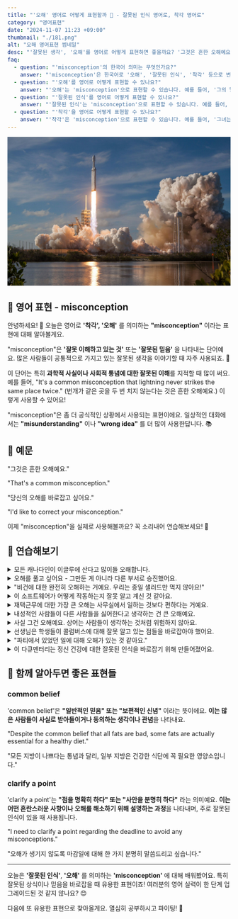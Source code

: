 ```yaml
---
title: "'오해' 영어로 어떻게 표현할까 🤔 - 잘못된 인식 영어로, 착각 영어로"
category: "영어표현"
date: "2024-11-07 11:23 +09:00"
thumbnail: "./181.png"
alt: "오해 영어표현 썸네일"
desc: "'잘못된 생각', '오해'를 영어로 어떻게 표현하면 좋을까요? '그것은 흔한 오해예요.', '당신의 오해를 바로잡고 싶어요.' 등을 영어로 표현하는 법을 배워봅시다. 다양한 예문을 통해서 연습하고 본인의 표현으로 만들어 보세요."
faq:
  - question: "'misconception'의 한국어 의미는 무엇인가요?"
    answer: "'misconception'은 한국어로 '오해', '잘못된 인식', '착각' 등으로 번역될 수 있습니다."
  - question: "'오해'를 영어로 어떻게 표현할 수 있나요?"
    answer: "'오해'는 'misconception'으로 표현할 수 있습니다. 예를 들어, '그의 말이 잘못 해석되어 오해가 생겼다'는 'His words were misunderstood, leading to a misconception'으로 말할 수 있습니다."
  - question: "'잘못된 인식'를 영어로 어떻게 표현할 수 있나요?"
    answer: "'잘못된 인식'는 'misconception'으로 표현할 수 있습니다. 예를 들어, '그 주제에 대한 잘못된 인식이 문제를 일으켰다'는 'A misconception about that topic caused the problem'으로 말할 수 있습니다."
  - question: "'착각'을 영어로 어떻게 표현할 수 있나요?"
    answer: "'착각'은 'misconception'으로 표현할 수 있습니다. 예를 들어, '그녀는 그가 그녀를 좋아한다고 착각했다'는 'She had a misconception that he liked her'로 표현할 수 있습니다.'"
---
```


![낮에 발사되고 있는 우주선](./181-1.jpg)

## 🌟 영어 표현 - misconception

안녕하세요! 👋 오늘은 영어로 **'착각', '오해'** 를 의미하는 **"misconception"** 이라는 표현에 대해 알아볼게요.

"misconception"은 **'잘못 이해하고 있는 것'** 또는 **'잘못된 믿음'** 을 나타내는 단어예요. 많은 사람들이 공통적으로 가지고 있는 잘못된 생각을 이야기할 때 자주 사용되죠. 🤔

이 단어는 특히 **과학적 사실이나 사회적 통념에 대한 잘못된 이해**를 지적할 때 많이 써요. 예를 들어, "It's a common misconception that lightning never strikes the same place twice." (번개가 같은 곳을 두 번 치지 않는다는 것은 흔한 오해예요.) 이렇게 사용할 수 있어요!

"misconception"은 좀 더 공식적인 상황에서 사용되는 표현이에요. 일상적인 대화에서는 **"misunderstanding"** 이나 **"wrong idea"** 를 더 많이 사용한답니다. 📚

<script async src="https://pagead2.googlesyndication.com/pagead/js/adsbygoogle.js?client=ca-pub-1465612013356152"
     crossorigin="anonymous"></script>
<!-- engple-horizontal-ad -->

<ins class="adsbygoogle"
     style="display:block"
     data-ad-client="ca-pub-1465612013356152"
     data-ad-slot="2106896038"
     data-ad-format="auto"
     data-full-width-responsive="true"></ins>

<script>
     (adsbygoogle = window.adsbygoogle || []).push({});
</script>

## 📖 예문

"그것은 흔한 오해예요."

"That's a common misconception."

"당신의 오해를 바로잡고 싶어요."

"I'd like to correct your misconception."

이제 "misconception"을 실제로 사용해볼까요? 꼭 소리내어 연습해보세요! 🎯

## 💬 연습해보기

<details>
<summary>모든 캐나다인이 이글루에 산다고 많이들 오해합니다.</summary>
<span>There's a common misconception that all Canadians live in igloos.</span>
</details>

<details>
<summary>오해를 풀고 싶어요 - 그만둔 게 아니라 다른 부서로 승진했어요.</summary>
<span>Let me clear up a misconception - I didn't quit, I was promoted to another department.</span>
</details>

<details>
<summary>"비건에 대한 완전히 오해하는 거예요. 우리는 종일 샐러드만 먹지 않아요!"</summary>
<span>"That's a total misconception about vegans. We don't just eat salad all day!"</span>
</details>

<details>
<summary>이 소프트웨어가 어떻게 작동하는지 잘못 알고 계신 것 같아요.</summary>
<span>I think you have a misconception about how this software works.</span>
</details>

<details>
<summary>재택근무에 대한 가장 큰 오해는 사무실에서 일하는 것보다 편하다는 거예요.</summary>
<span>The biggest misconception about working from home is that it's easier than office work.</span>
</details>

<details>
<summary>내성적인 사람들이 다른 사람들을 싫어한다고 생각하는 건 큰 오해예요.</summary>
<span>There's a huge misconception that introverts don't like people.</span>
</details>

<details>
<summary>사실 그건 오해예요. 상어는 사람들이 생각하는 것처럼 위험하지 않아요.</summary>
<span>That's actually a misconception. Sharks aren't as dangerous as people think.</span>
</details>

<details>
<summary>선생님은 학생들이 콜럼버스에 대해 잘못 알고 있는 점들을 바로잡아야 했어요.</summary>
<span>The teacher had to correct her students' misconceptions about Columbus.</span>
</details>

<details>
<summary>"파티에서 있었던 일에 대해 오해가 있는 것 같아요."</summary>
<span>"I think there's a misconception about what happened at the party."</span>
</details>

<details>
<summary>이 다큐멘터리는 정신 건강에 대한 잘못된 인식을 바로잡기 위해 만들어졌어요.</summary>
<span>This documentary was made to address and correct common misconceptions about mental health.</span>
</details>

## 🤝 함께 알아두면 좋은 표현들

### common belief

'common belief'은 **"일반적인 믿음" 또는 "보편적인 신념"** 이라는 뜻이에요. **이는 많은 사람들이 사실로 받아들이거나 동의하는 생각이나 관념**을 나타내요.

"Despite the common belief that all fats are bad, some fats are actually essential for a healthy diet."

"모든 지방이 나쁘다는 통념과 달리, 일부 지방은 건강한 식단에 꼭 필요한 영양소입니다."

### clarify a point

'clarify a point'는 **"점을 명확히 하다" 또는 "사안을 분명히 하다"** 라는 의미예요. **이는 어떤 혼란스러운 사항이나 오해를 해소하기 위해 설명하는 과정**을 나타내며, 주로 잘못된 인식이 있을 때 사용됩니다.

"I need to clarify a point regarding the deadline to avoid any misconceptions."

"오해가 생기지 않도록 마감일에 대해 한 가지 분명히 말씀드리고 싶습니다."

---

오늘은 **'잘못된 인식'**, **'오해'** 를 의미하는 **'misconception'** 에 대해 배워봤어요. 특히 잘못된 상식이나 믿음을 바로잡을 때 유용한 표현이죠! 여러분의 영어 실력이 한 단계 업그레이드된 것 같지 않나요? 😊

다음에 또 유용한 표현으로 찾아올게요. 열심히 공부하시고 파이팅! 💪
